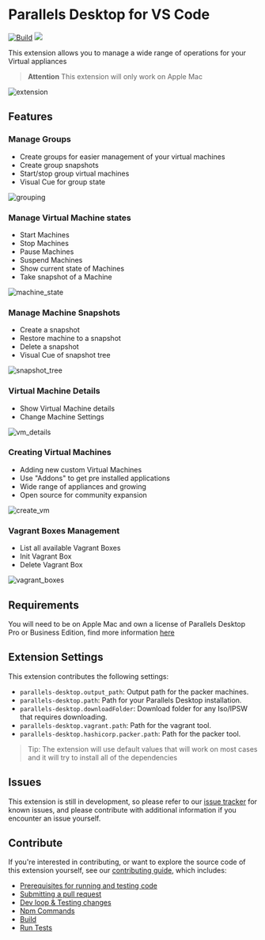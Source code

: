 # Parallels Desktop for VS Code

[![Build](https://github.com/Parallels/parallels-vscode-extension/actions/workflows/build.yml/badge.svg?branch=main)](https://github.com/Parallels/parallels-vscode-extension/actions/workflows/build.yml) [![](https://dcbadge.vercel.app/api/server/79JrRMpv?style=flat&theme=default)](https://discord.gg/79JrRMpv)


This extension allows you to manage a wide range of operations for your Virtual appliances

> **Attention** This extension will only work on Apple Mac

![extension](docs/extension.png)

## Features

### Manage Groups

* Create groups for easier management of your virtual machines
* Create group snapshots
* Start/stop group virtual machines
* Visual Cue for group state

![grouping](docs/feature_grouping.gif)

### Manage Virtual Machine states

* Start Machines
* Stop Machines
* Pause Machines
* Suspend Machines
* Show current state of Machines
* Take snapshot of a Machine

![machine_state](docs/machine_states.gif)

### Manage Machine Snapshots

* Create a snapshot
* Restore machine to a snapshot
* Delete a snapshot
* Visual Cue of snapshot tree

![snapshot_tree](docs/snapshot_tree.png)

### Virtual Machine Details

* Show Virtual Machine details
* Change Machine Settings

![vm_details](docs/vm_details.png)

### Creating Virtual Machines

* Adding new custom Virtual Machines
* Use "Addons" to get pre installed applications
* Wide range of appliances and growing
* Open source for community expansion

![create_vm](docs/create_vm.gif)

### Vagrant Boxes Management

* List all available Vagrant Boxes
* Init Vagrant Box
* Delete Vagrant Box

![vagrant_boxes](docs/vagrant_boxes.png)

## Requirements

You will need to be on Apple Mac and own a license of Parallels Desktop Pro or Business Edition, find more information [here](https://www.parallels.com/uk/products/desktop/pro/)

## Extension Settings

This extension contributes the following settings:

* `parallels-desktop.output_path`: Output path for the packer machines.
* `parallels-desktop.path`: Path for your Parallels Desktop installation.
* `parallels-desktop.downloadFolder`: Download folder for any Iso/IPSW that requires downloading.
* `parallels-desktop.vagrant.path`: Path for the vagrant tool.
* `parallels-desktop.hashicorp.packer.path`: Path for the packer tool.

> Tip: The extension will use default values that will work on most cases and it will try to install all of the dependencies

## Issues

This extension is still in development, so please refer to our [issue tracker](https://github.com/Parallels/parallels-vscode-extension/issues) for known issues, and please contribute with additional information if you encounter an issue yourself.

## Contribute

If you're interested in contributing, or want to explore the source code of this extension yourself, see our [contributing guide](CONTRIBUTING.md), which includes:

* [Prerequisites for running and testing code](CONTRIBUTING.md#prerequisites-for-running-and-testing-code)
* [Submitting a pull request](CONTRIBUTING.md#submitting-a-pull-request)
* [Dev loop & Testing changes](CONTRIBUTING.md#dev-loop-testing-changes)
* [Npm Commands](CONTRIBUTING.md#npm-commands)
* [Build](CONTRIBUTING.md#build)
* [Run Tests](CONTRIBUTING.md#run-tests)
